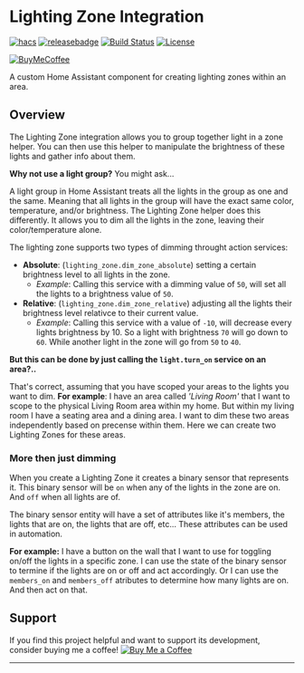 # Lighting Zone Integration

[![hacs][hacsbadge]][hacs] [![releasebadge]][release] [![Build Status][buildstatus-shield]][buildstatus-link] [![License][license-shield]](LICENSE.md)

[![BuyMeCoffee][buymecoffeebadge]][buymecoffee]

A custom Home Assistant component for creating lighting zones within an area.

## Overview

The Lighting Zone integration allows you to group together light in a zone helper.
You can then use this helper to manipulate the brightness of these lights and gather info about them.

**Why not use a light group?** You might ask...

A light group in Home Assistant treats all the lights in the group as one and the same.
Meaning that all lights in the group will have the exact same color, temperature, and/or brightness.
The Lighting Zone helper does this differently. It allows you to dim all the lights in the zone, leaving their color/temperature alone.

The lighting zone supports two types of dimming throught action services:

- **Absolute**: (`lighting_zone.dim_zone_absolute`) setting a certain brightness level to all lights in the zone.
    - *Example*: Calling this service with a dimming value of `50`, will set all the lights to a brightness value of `50`.
- **Relative**: (`lighting_zone.dim_zone_relative`) adjusting all the lights their brightness level relativce to their current value.
    - *Example*: Calling this service with a value of `-10`, will decrease every lights brightness by 10. So a light with brightness `70` will go down to `60`. While another light in the zone will go from `50` to `40`.

**But this can be done by just calling the `light.turn_on` service on an area?..**

That's correct, assuming that you have scoped your areas to the lights you want to dim. **For example**: I have an area called *'Living Room'* that I want to scope to the physical Living Room area within my home. But within my living room I have a seating area and a dining area. I want to dim these two areas independently based on precense within them. Here we can create two Lighting Zones for these areas.

### More then just dimming

When you create a Lighting Zone it creates a binary sensor that represents it. This binary sensor will be `on` when any of the lights in the zone are on. And `off` when all lights are of.

The binary sensor entity will have a set of attributes like it's members, the lights that are on, the lights that are off, etc...
These attributes can be used in automation.

**For example:** I have a button on the wall that I want to use for toggling on/off the lights in a specific zone. I can use the state of the binary sensor to termine if the lights are on or off and act accordingly. Or I can use the `members_on` and `members_off` atributes to determine how many lights are on. And then act on that.

## Support

If you find this project helpful and want to support its development, consider buying me a coffee!
[![Buy Me a Coffee][buymecoffeebadge]][buymecoffee]

---

[buymecoffee]: https://www.buymeacoffee.com/rickmoonenk
[buymecoffeebadge]: https://www.buymeacoffee.com/assets/img/custom_images/orange_img.png
[license-shield]: https://img.shields.io/github/license/rickmoonex/hass-lighting-zone.svg?style=for-the-badge
[hacs]: https://github.com/rickmoonex/hass-lighting-zone
[hacsbadge]: https://img.shields.io/badge/HACS-Default-orange.svg?style=for-the-badge
[release]: https://github.com/rickmoonex/hass-lighting-zone/releases
[releasebadge]: https://img.shields.io/github/v/release/rickmoonex/hass-lighting-zone?style=for-the-badge
[buildstatus-shield]: https://img.shields.io/github/actions/workflow/status/rickmoonex/hass-lighting-zone/push.yml?branch=main&style=for-the-badge
[buildstatus-link]: https://github.com/rickmoonex/hass-lighting-zone/actions